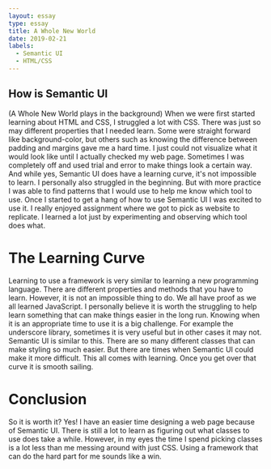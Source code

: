 ```yaml
---
layout: essay
type: essay
title: A Whole New World
date: 2019-02-21
labels:
  - Semantic UI
  - HTML/CSS
---
```

## How is Semantic UI
(A Whole New World plays in the background) When we were first started learning about HTML and CSS, I struggled a lot with CSS. There was just so may different properties that I needed learn. Some were straight forward like background-color, but others such as knowing the difference between padding and margins gave me a hard time. I just could not visualize what it would look like until I actually checked my web page. Sometimes I was completely off and used trial and error to make things look a certain way. And while yes, Semantic UI does have a learning curve, it's not impossible to learn. I personally also struggled in the beginning. But with more practice I was able to find patterns that I would use to help me know which tool to use. Once I started to get a hang of how to use Semantic UI I was excited to use it. I really enjoyed assignment where we got to pick as website to replicate. I learned a lot just by experimenting and observing which tool does what.

# The Learning Curve
Learning to use a framework is very similar to learning a new programming language. There are different properties and methods that you have to learn. However, it is not an impossible thing to do. We all have proof as we all learned JavaScript. I personally believe it is worth the struggling to help learn something that can make things easier in the long run. Knowing when it is an appropriate time to use it is a big challenge. For example the underscore library, sometimes it is very useful but in other cases it may not. Semantic UI is similar to this. There are so many different classes that can make styling so much easier. But there are times when Semantic UI could make it more difficult. This all comes with learning. Once you get over that curve it is smooth sailing. 

# Conclusion
So it is worth it? Yes! I have an easier time designing a web page because of Semantic UI. There is still a lot to learn as figuring out what classes to use does take a while. However, in my eyes the time I spend picking classes is a lot less than me messing around with just CSS. Using a framework that can do the hard part for me sounds like a win. 